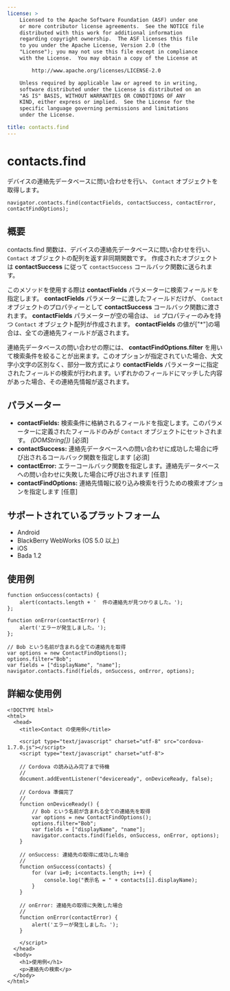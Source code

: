 ```yaml
---
license: >
    Licensed to the Apache Software Foundation (ASF) under one
    or more contributor license agreements.  See the NOTICE file
    distributed with this work for additional information
    regarding copyright ownership.  The ASF licenses this file
    to you under the Apache License, Version 2.0 (the
    "License"); you may not use this file except in compliance
    with the License.  You may obtain a copy of the License at

        http://www.apache.org/licenses/LICENSE-2.0

    Unless required by applicable law or agreed to in writing,
    software distributed under the License is distributed on an
    "AS IS" BASIS, WITHOUT WARRANTIES OR CONDITIONS OF ANY
    KIND, either express or implied.  See the License for the
    specific language governing permissions and limitations
    under the License.

title: contacts.find
---
```


contacts.find
=============

デバイスの連絡先データベースに問い合わせを行い、 `Contact` オブジェクトを取得します。

    navigator.contacts.find(contactFields, contactSuccess, contactError, contactFindOptions);

概要
-----------

contacts.find 関数は、デバイスの連絡先データベースに問い合わせを行い、 `Contact` オブジェクトの配列を返す非同期関数です。 作成されたオブジェクトは __contactSuccess__ に従って `contactSuccess` コールバック関数に送られます。

このメソッドを使用する際は __contactFields__ パラメーターに検索フィールドを指定します。 __contactFields__ パラメーターに渡したフィールドだけが、 `Contact` オブジェクトのプロパティーとして __contactSuccess__ コールバック関数に渡されます。 __contactFields__ パラメーターが空の場合は、 `id` プロパティーのみを持つ `Contact` オブジェクト配列が作成されます。 __contactFields__ の値が["*"]の場合は、全ての連絡先フィールドが返されます。

連絡先データベースの問い合わせの際には、 __contactFindOptions.filter__ を用いて検索条件を絞ることが出来ます。このオプションが指定されていた場合、大文字小文字の区別なく、部分一致方式により __contactFields__ パラメーターに指定されたフィールドの検索が行われます。いずれかのフィールドにマッチした内容があった場合、その連絡先情報が返されます。

パラメーター
----------

- __contactFields:__ 検索条件に格納されるフィールドを指定します。このパラメーターに定義されたフィールドのみが `Contact` オブジェクトにセットされます。 _(DOMString[])_ [必須]
- __contactSuccess:__ 連絡先データベースへの問い合わせに成功した場合に呼び出されるコールバック関数を指定します [必須]
- __contactError:__ エラーコールバック関数を指定します。連絡先データベースへの問い合わせに失敗した場合に呼び出されます [任意]
- __contactFindOptions:__ 連絡先情報に絞り込み検索を行うための検索オプションを指定します [任意]

サポートされているプラットフォーム
-------------------

- Android
- BlackBerry WebWorks (OS 5.0 以上)
- iOS
- Bada 1.2

使用例
-------------

    function onSuccess(contacts) {
        alert(contacts.length + '  件の連絡先が見つかりました。');
    };

    function onError(contactError) {
        alert('エラーが発生しました。');
    };

    // Bob という名前が含まれる全ての連絡先を取得
    var options = new ContactFindOptions();
    options.filter="Bob";
    var fields = ["displayName", "name"];
    navigator.contacts.find(fields, onSuccess, onError, options);

詳細な使用例
------------

    <!DOCTYPE html>
    <html>
      <head>
        <title>Contact の使用例</title>

        <script type="text/javascript" charset="utf-8" src="cordova-1.7.0.js"></script>
        <script type="text/javascript" charset="utf-8">

        // Cordova の読み込み完了まで待機
        //
        document.addEventListener("deviceready", onDeviceReady, false);

        // Cordova 準備完了
        //
        function onDeviceReady() {
            // Bob という名前が含まれる全ての連絡先を取得
            var options = new ContactFindOptions();
            options.filter="Bob";
            var fields = ["displayName", "name"];
            navigator.contacts.find(fields, onSuccess, onError, options);
        }

        // onSuccess: 連絡先の取得に成功した場合
        //
        function onSuccess(contacts) {
            for (var i=0; i<contacts.length; i++) {
                console.log("表示名 = " + contacts[i].displayName);
            }
        }

        // onError: 連絡先の取得に失敗した場合
        //
        function onError(contactError) {
            alert('エラーが発生しました。');
        }

        </script>
      </head>
      <body>
        <h1>使用例</h1>
        <p>連絡先の検索</p>
      </body>
    </html>


